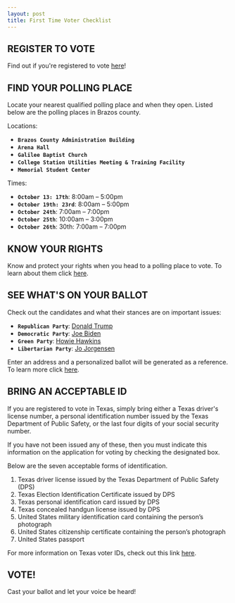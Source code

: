 ```yaml
---
layout: post
title: First Time Voter Checklist 
---
```

## REGISTER TO VOTE
Find out if you're registered to vote [here](https://www.vote.org/am-i-registered-to-vote/)! 
## FIND YOUR POLLING PLACE
Locate your nearest qualified polling place and when they open. Listed below are the polling places in Brazos county. 

Locations: 
* **`Brazos County Administration Building`**
* **`Arena Hall`**
* **`Galilee Baptist Church`**
* **`College Station Utilities Meeting & Training Facility`**
* **`Memorial Student Center`**

Times:
* **`October 13: 17th`**: 8:00am – 5:00pm
* **`October 19th: 23rd`**: 8:00am – 5:00pm
* **`October 24th`**: 7:00am – 7:00pm
* **`October 25th`**: 10:00am – 3:00pm
* **`October 26th`**: 30th: 7:00am – 7:00pm

## KNOW YOUR RIGHTS
Know and protect your rights when you head to a polling place to vote. To learn about them click [here](https://www.votetexas.gov/your-rights/index.html).

## SEE WHAT'S ON YOUR BALLOT
Check out the candidates and what their stances are on important issues: 
* **`Republican Party`**: [Donald Trump](https://ballotpedia.org/Donald_Trump_presidential_campaign,_2020)
* **`Democratic Party`**: [Joe Biden](https://ballotpedia.org/Joe_Biden_presidential_campaign,_2020)
* **`Green Party`**: [Howie Hawkins](https://ballotpedia.org/Howie_Hawkins_presidential_campaign,_2020)
* **`Libertarian Party`**: [Jo Jorgensen](https://ballotpedia.org/Jo_Jorgensen_presidential_campaign,_2020)

Enter an address and a personalized ballot will be generated as a reference. To learn more click [here](https://www.vote411.org/). 

## BRING AN ACCEPTABLE ID
If you are registered to vote in Texas, simply bring either a Texas driver's license number, a personal identification number issued by the Texas Department of Public Safety, or the last four digits of your social security number. 

If you have not been issued any of these, then you must indicate this information on the application for voting by checking the designated box. 

Below are the seven acceptable forms of identification.
1. Texas driver license issued by the Texas Department of Public Safety (DPS)
2. Texas Election Identification Certificate issued by DPS
3. Texas personal identification card issued by DPS
4. Texas concealed handgun license issued by DPS
5. United States military identification card containing the person’s photograph
6. United States citizenship certificate containing the person’s photograph
7. United States passport

For more information on Texas voter IDs, check out this link [here](https://www.sos.state.tx.us/elections/pamphlets/largepamp.shtml).
## VOTE! 
Cast your ballot and let your voice be heard! 

